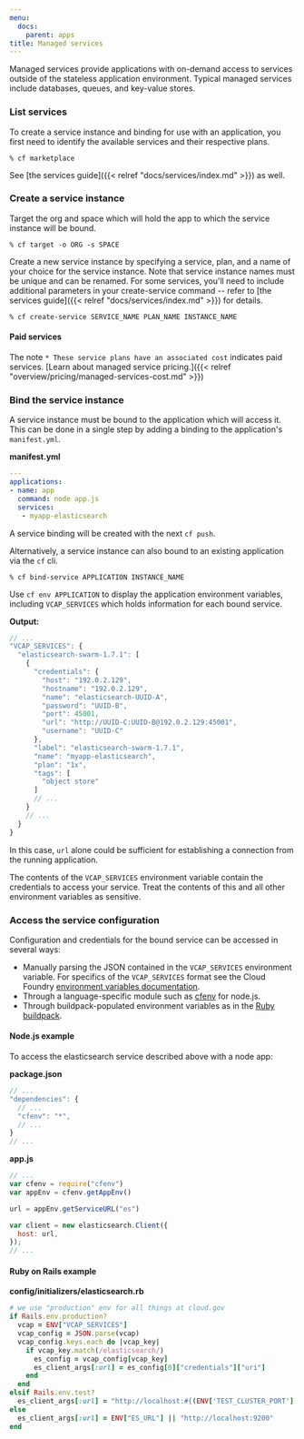 ```yaml
---
menu:
  docs:
    parent: apps
title: Managed services
---
```


Managed services provide applications with on-demand access to services outside of the stateless application environment. Typical managed services include databases, queues, and key-value stores.

### List services

To create a service instance and binding for use with an application, you first need to identify the available services and their respective plans.

```
% cf marketplace
```

See [the services guide]({{< relref "docs/services/index.md" >}}) as well.

### Create a service instance

Target the org and space which will hold the app to which the service instance will be bound.

```
% cf target -o ORG -s SPACE
```

Create a new service instance by specifying a service, plan, and a name of your choice for the service instance. Note that service instance names must be unique and can be renamed. For some services, you'll need to include additional parameters in your create-service command -- refer to [the services guide]({{< relref "docs/services/index.md" >}}) for details.

```
% cf create-service SERVICE_NAME PLAN_NAME INSTANCE_NAME
```

#### Paid services

The note `* These service plans have an associated cost` indicates paid services. [Learn about managed service pricing.]({{< relref "overview/pricing/managed-services-cost.md" >}})

### Bind the service instance

A service instance must be bound to the application which will access it. This can be done in a single step by adding a binding to the application's `manifest.yml`.

**manifest.yml**

```yaml
---
applications:
- name: app
  command: node app.js
  services:
   - myapp-elasticsearch
```

A service binding will be created with the next `cf push`.

Alternatively, a service instance can also bound to an existing application via the `cf` cli.

```
% cf bind-service APPLICATION INSTANCE_NAME
```

Use `cf env APPLICATION` to display the application environment variables, including `VCAP_SERVICES` which holds information for each bound service.

**Output:**

```javascript
// ...
"VCAP_SERVICES": {
  "elasticsearch-swarm-1.7.1": [
    {
      "credentials": {
        "host": "192.0.2.129",
        "hostname": "192.0.2.129",
        "name": "elasticsearch-UUID-A",
        "password": "UUID-B",
        "port": 45001,
        "url": "http://UUID-C:UUID-B@192.0.2.129:45001",
        "username": "UUID-C"
      },
      "label": "elasticsearch-swarm-1.7.1",
      "name": "myapp-elasticsearch",
      "plan": "1x",
      "tags": [
        "object store"
      ]
      // ...
    }
    // ...
  }
}
```

In this case, `url` alone could be sufficient for establishing a connection from the running application.

The contents of the `VCAP_SERVICES` environment variable contain the credentials to access your service. Treat the contents of this and all other environment variables as sensitive.

### Access the service configuration

Configuration and credentials for the bound service can be accessed in several ways:

* Manually parsing the JSON contained in the `VCAP_SERVICES` environment variable. For specifics of the `VCAP_SERVICES` format see the Cloud Foundry [environment variables documentation](http://docs.cloudfoundry.org/devguide/deploy-apps/environment-variable.html#VCAP-SERVICES).
* Through a language-specific module such as [cfenv](https://www.npmjs.org/package/cfenv) for node.js.
* Through buildpack-populated environment variables as in the [Ruby buildpack](http://docs.cloudfoundry.org/buildpacks/ruby/ruby-service-bindings.html#vcap-services-defines-database-url).

#### Node.js example

To access the elasticsearch service described above with a node app:

**package.json**

```javascript
// ...
"dependencies": {
  // ...
  "cfenv": "*",
  // ...
}
// ...
```

**app.js**

```javascript
// ...
var cfenv = require("cfenv")
var appEnv = cfenv.getAppEnv()

url = appEnv.getServiceURL("es")

var client = new elasticsearch.Client({
  host: url,
});
// ...
```

#### Ruby on Rails example

**config/initializers/elasticsearch.rb**

```ruby
# we use "production" env for all things at cloud.gov
if Rails.env.production?
  vcap = ENV["VCAP_SERVICES"]
  vcap_config = JSON.parse(vcap)
  vcap_config.keys.each do |vcap_key|
    if vcap_key.match(/elasticsearch/)
      es_config = vcap_config[vcap_key]
      es_client_args[:url] = es_config[0]["credentials"]["uri"]
    end
  end
elsif Rails.env.test?
  es_client_args[:url] = "http://localhost:#{(ENV['TEST_CLUSTER_PORT'] || 9250)}"
else
  es_client_args[:url] = ENV["ES_URL"] || "http://localhost:9200"
end
```

